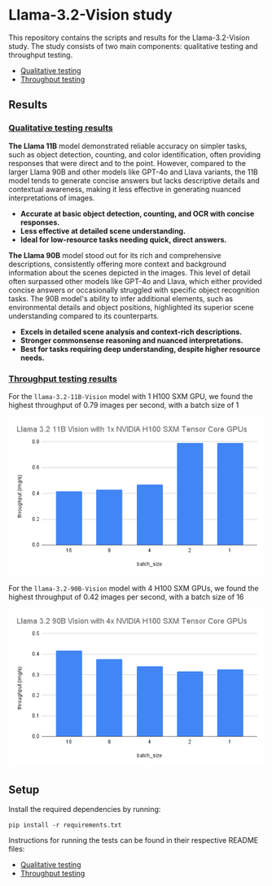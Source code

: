 # Llama-3.2-Vision study

This repository contains the scripts and results for the Llama-3.2-Vision study. 
The study consists of two main components: qualitative testing and throughput testing.

* [Qualitative testing](qualitative/README.md)
* [Throughput testing](throughput/README.md)

## Results

### [Qualitative testing results](qualitative/report.md)
**The Llama 11B** model demonstrated reliable accuracy on simpler tasks, such as object detection, counting, and color 
identification, often providing responses that were direct and to the point. However, compared to the larger 
Llama 90B and other models like GPT-4o and Llava variants, the 11B model tends to generate concise answers but lacks descriptive details and contextual 
awareness, making it less effective in generating nuanced interpretations of images.
* **Accurate at basic object detection, counting, and OCR with concise responses.**
* **Less effective at detailed scene understanding.**
* **Ideal for low-resource tasks needing quick, direct answers.**


**The Llama 90B** model stood out for its rich and comprehensive descriptions, consistently offering more context and 
background information about the scenes depicted in the images. This level of detail often surpassed other models 
like GPT-4o and Llava, which either provided concise answers or occasionally struggled with specific object 
recognition tasks. The 90B model's ability to infer additional elements, such as environmental details and object 
positions, highlighted its superior scene understanding compared to its counterparts.
* **Excels in detailed scene analysis and context-rich descriptions.**
* **Stronger commonsense reasoning and nuanced interpretations.**
* **Best for tasks requiring deep understanding, despite higher resource needs.** 


### [Throughput testing results](throughput/throughput.csv)
For the `llama-3.2-11B-Vision` model with 1 H100 SXM GPU, we found the highest throughput of 0.79 images per second, with a batch size of 1 

![Llama 3.2 11B Vision with 1x NVIDIA H100 SXM Tensor Core GPUs](throughput/llama_3.2_11b_vision_with_1x_nvidia_h100_sxm_tensor_core_gpus.png)

For the `llama-3.2-90B-Vision` model with 4 H100 SXM GPUs, we found the highest throughput of 0.42 images per second, with a batch size of 16

![Llama 3.2 90B Vision with 4x NVIDIA H100 SXM Tensor Core GPUs](throughput/llama_3.2_90b_vision_with_4x_nvidia_h100_sxm_tensor_core_gpus.png)

## Setup

Install the required dependencies by running:

```
pip install -r requirements.txt
```

Instructions for running the tests can be found in their respective README files:
* [Qualitative testing](qualitative/README.md)
* [Throughput testing](throughput/README.md)
